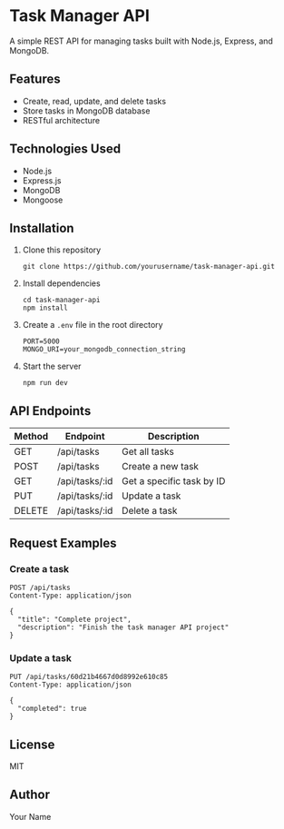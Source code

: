 # Task Manager API

A simple REST API for managing tasks built with Node.js, Express, and MongoDB.

## Features

- Create, read, update, and delete tasks
- Store tasks in MongoDB database
- RESTful architecture

## Technologies Used

- Node.js
- Express.js
- MongoDB
- Mongoose

## Installation

1. Clone this repository
   ```
   git clone https://github.com/yourusername/task-manager-api.git
   ```

2. Install dependencies
   ```
   cd task-manager-api
   npm install
   ```

3. Create a `.env` file in the root directory
   ```
   PORT=5000
   MONGO_URI=your_mongodb_connection_string
   ```

4. Start the server
   ```
   npm run dev
   ```

## API Endpoints

| Method | Endpoint | Description |
|--------|----------|-------------|
| GET | /api/tasks | Get all tasks |
| POST | /api/tasks | Create a new task |
| GET | /api/tasks/:id | Get a specific task by ID |
| PUT | /api/tasks/:id | Update a task |
| DELETE | /api/tasks/:id | Delete a task |

## Request Examples

### Create a task
```
POST /api/tasks
Content-Type: application/json

{
  "title": "Complete project",
  "description": "Finish the task manager API project"
}
```

### Update a task
```
PUT /api/tasks/60d21b4667d0d8992e610c85
Content-Type: application/json

{
  "completed": true
}
```

## License

MIT

## Author

Your Name
